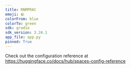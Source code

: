 ```yaml
---
title: RNMPRAC
emoji: 🪨
colorFrom: blue
colorTo: green
sdk: gradio
sdk_version: 3.24.1
app_file: app.py
pinned: True
---
```


Check out the configuration reference at https://huggingface.co/docs/hub/spaces-config-reference
